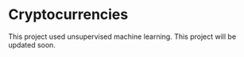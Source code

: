 # Cryptocurrencies
This project used unsupervised machine learning.  This project will be updated soon.
